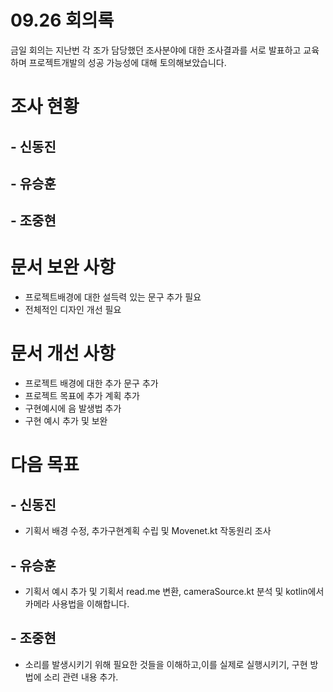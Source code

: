 # 09.26 회의록
금일 회의는 지난번 각 조가 담당했던 조사분야에 대한 조사결과를 서로 발표하고 교육하며
프로젝트개발의 성공 가능성에 대해 토의해보았습니다.

# 조사 현황
## - 신동진

## - 유승훈

## - 조중현


# 문서 보완 사항
- 프로젝트배경에 대한 설득력 있는 문구 추가 필요
- 전체적인 디자인 개선 필요

# 문서 개선 사항
- 프로젝트 배경에 대한 추가 문구 추가
- 프로젝트 목표에 추가 계획 추가
- 구현예시에 음 발생법 추가
- 구현 예시 추가 및 보완

# 다음 목표
## - 신동진
  - 기획서 배경 수정, 추가구현계획 수립 및 Movenet.kt 작동원리 조사
## - 유승훈
  - 기획서 예시 추가 및 기획서 read.me 변환, cameraSource.kt 분석 및 kotlin에서 카메라 사용법을 이해합니다.
## - 조중현
  - 소리를 발생시키기 위해 필요한 것들을 이해하고,이를 실제로 실행시키기, 구현 방법에 소리 관련 내용 추가.
